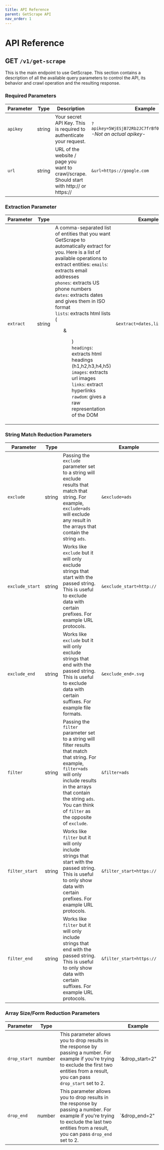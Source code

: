 ```yaml
---
title: API Reference
parent: GetScrape API
nav_order: 1
---
```


# API Reference

## GET `/v1/get-scrape`

This is the main endpoint to use GetScrape. This section contains a description of all the available query parameters to control the API, its behavior and crawl operation and the resulting response.


### Required Parameters

| Parameter | Type   | Description                                                                             | Example                                                           |
|-----------|--------|-----------------------------------------------------------------------------------------|-------------------------------------------------------------------|
| `apikey`    | string | Your secret API Key. This is required to authenticate your request.                     | `?apikey=5WjESjB72Rb2JC7frBf026kBgg82DaPQIOxc` <br> *-Not an actual apikey-* |
| `url`       | string | URL of the website / page you want to crawl/scrape. Should start with http:// or https:// | `&url=https://google.com`                                              |                                    

### Extraction Parameter

| Parameter | Type   |                                                                                                                                                                                                                                                                                                                                                                                                                                                                                   | Example       |
|-----------|--------|-----------------------------------------------------------------------------------------------------------------------------------------------------------------------------------------------------------------------------------------------------------------------------------------------------------------------------------------------------------------------------------------------------------------------------------------------------------------------------------|---------------|
| `extract`   | string | A comma-separated list of entities that you want GetScrape to automatically extract for you. Here is a list of available operations to extract entities: `emails`: extracts email addresses <br> `phones`: extracts US phone numbers <br> `dates`: extracts dates and gives them in ISO format <br> `lists`: extracts html lists (<ol> & <ul>) <br> `headings`: extracts html headings (h1,h2,h3,h4,h5) <br> `images`: extracts url images <br> `links`: extract hyperlinks <br> `rawdom`: gives a raw representation of the DOM | `&extract=dates,lists,links` |


### String Match Reduction Parameters

| Parameter | Type   |                                                                                                                                                                                       | Example        |
|-----------|--------|---------------------------------------------------------------------------------------------------------------------------------------------------------------------------------------|----------------|
| `exclude` | string | Passing the `exclude` parameter set to a string will exclude results that match that string. For example, `exclude=ads` will exclude any result in the arrays that contain the string `ads`. | `&exclude=ads` |
| `exclude_start` | string | Works like `exclude` but it will only exclude strings that start with the passed string. This is useful to exclude data with certain prefixes. For example URL protocols. | `&exclude_start=http://` |
| `exclude_end`  | string | Works like `exclude` but it will only exclude strings that end with the passed string. This is useful to exclude data with certain suffixes. For example file formats. | `&exclude_end=.svg`|
| `filter`  | string | Passing the `filter` parameter set to a string will filter results that match that string. For example, `filter=ads` will only include results in the arrays that contain the string `ads`. You can think of `filter` as the opposite of `exclude`. | `&filter=ads`|
| `filter_start` | string | Works like `filter` but it will only include strings that start with the passed string. This is useful to only show data with certain prefixes. For example URL protocols. | `&filter_start=https://` |
| `filter_end` | string | Works like `filter` but it will only include strings that end with the passed string. This is useful to only show data with certain suffixes. For example URL protocols. | `&filter_start=https://` |


### Array Size/Form Reduction Parameters

| Parameter    | Type   |                                                                                                                                                                                                     | Example         |
|--------------|--------|-----------------------------------------------------------------------------------------------------------------------------------------------------------------------------------------------------|-----------------|
| `drop_start` | number | This parameter allows you to drop results in the response by passing a number. For example if you're trying to exclude the first two entities from a result, you can pass `drop_start` set to 2.  | `&drop_start=2" |
| `drop_end`   | number | This parameter allows you to drop results in the response by passing a number. For example if you're trying to exclude the last two entities from a result, you can pass `drop_end` set to 2.  | `&drop_end=2" |
